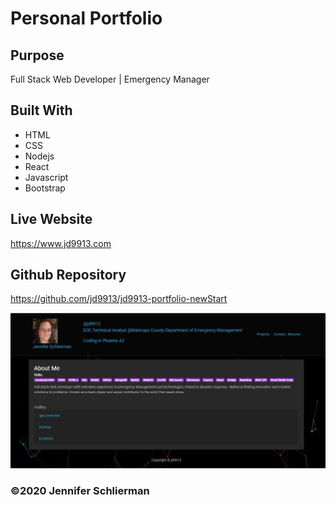 ﻿# Personal Portfolio

## Purpose

Full Stack Web Developer | Emergency Manager

## Built With

- HTML
- CSS
- Nodejs
- React
- Javascript
- Bootstrap

## Live Website

https://www.jd9913.com

## Github Repository

https://github.com/jd9913/jd9913-portfolio-newStart

![screenshot](https://github.com/jd9913/jd9913/blob/master/sreenshot-profile.jpg)

### ©️2020 Jennifer Schlierman
